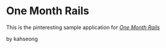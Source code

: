 # One Month Rails

This is the pinteresting sample application for 
[*One Month Rails*](http://onemonthrails.com)

by kahseong